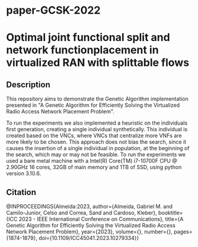 # paper-GCSK-2022
# Optimal joint functional split and network functionplacement in virtualized RAN with splittable flows

## Description
This repository aims to demonstrate the Genetic Algorithm implementation presented in "A Genetic Algorithm for Efficiently Solving the Virtualized Radio Access Network Placement Problem".

To run the experiments we also implemented a heuristic on the individuals first generation, creating a single individual synthetically. This individual is created based on the VNCs, where VNCs that centralize more VNFs are more likely to be chosen. This approach does not bias the search, since it causes the insertion of a single individual in population, at the beginning of the search, which may or may not be feasible. To run the experiments we used a bare metal machine with a Intel(R) Core(TM) i7-10700F CPU @ 2.90GHz 16 cores, 32GB of main memory and 1TB of SSD, using python version 3.10.6.
## Citation

@INPROCEEDINGS{Almeida:2023,
  author={Almeida, Gabriel M. and Camilo-Junior, Celso and Correa, Sand and Cardoso, Kleber},
  booktitle={ICC 2023 - IEEE International Conference on Communications}, 
  title={A Genetic Algorithm for Efficiently Solving the Virtualized Radio Access Network Placement Problem}, 
  year={2023},
  volume={},
  number={},
  pages={1874-1879},
  doi={10.1109/ICC45041.2023.10279334}}

